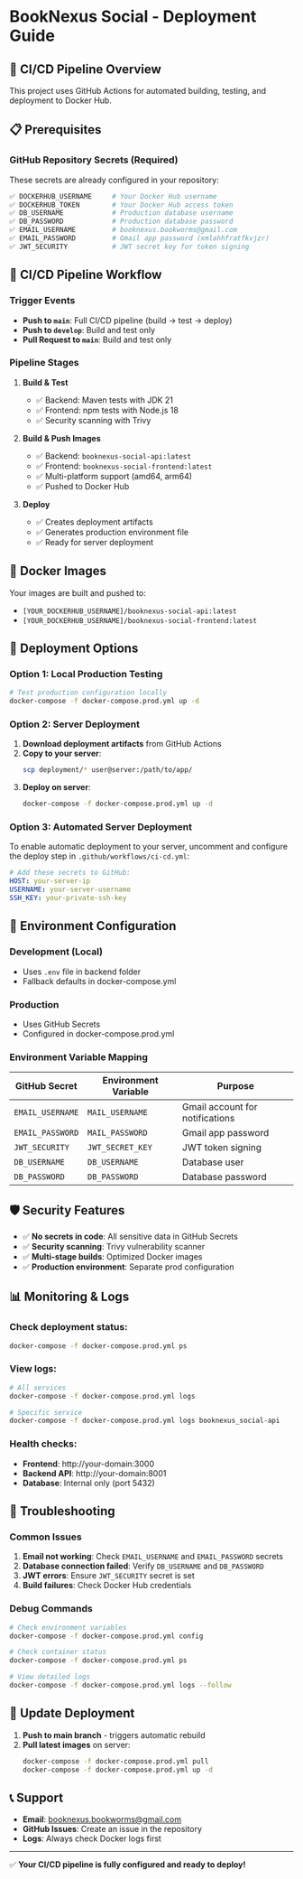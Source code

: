 # BookNexus Social - Deployment Guide

## 🚀 CI/CD Pipeline Overview

This project uses GitHub Actions for automated building, testing, and deployment to Docker Hub.

## 📋 Prerequisites

### GitHub Repository Secrets (Required)

These secrets are already configured in your repository:

```bash
✅ DOCKERHUB_USERNAME     # Your Docker Hub username
✅ DOCKERHUB_TOKEN        # Your Docker Hub access token
✅ DB_USERNAME            # Production database username
✅ DB_PASSWORD            # Production database password
✅ EMAIL_USERNAME         # booknexus.bookworms@gmail.com
✅ EMAIL_PASSWORD         # Gmail app password (xmlahhfratfkvjzr)
✅ JWT_SECURITY           # JWT secret key for token signing
```

## 🔄 CI/CD Pipeline Workflow

### Trigger Events
- **Push to `main`**: Full CI/CD pipeline (build → test → deploy)
- **Push to `develop`**: Build and test only
- **Pull Request to `main`**: Build and test only

### Pipeline Stages

1. **Build & Test**
   - ✅ Backend: Maven tests with JDK 21
   - ✅ Frontend: npm tests with Node.js 18
   - ✅ Security scanning with Trivy

2. **Build & Push Images**
   - ✅ Backend: `booknexus-social-api:latest`
   - ✅ Frontend: `booknexus-social-frontend:latest`
   - ✅ Multi-platform support (amd64, arm64)
   - ✅ Pushed to Docker Hub

3. **Deploy**
   - ✅ Creates deployment artifacts
   - ✅ Generates production environment file
   - ✅ Ready for server deployment

## 🐳 Docker Images

Your images are built and pushed to:
- `[YOUR_DOCKERHUB_USERNAME]/booknexus-social-api:latest`
- `[YOUR_DOCKERHUB_USERNAME]/booknexus-social-frontend:latest`

## 🚀 Deployment Options

### Option 1: Local Production Testing

```bash
# Test production configuration locally
docker-compose -f docker-compose.prod.yml up -d
```

### Option 2: Server Deployment

1. **Download deployment artifacts** from GitHub Actions
2. **Copy to your server**:
   ```bash
   scp deployment/* user@server:/path/to/app/
   ```
3. **Deploy on server**:
   ```bash
   docker-compose -f docker-compose.prod.yml up -d
   ```

### Option 3: Automated Server Deployment

To enable automatic deployment to your server, uncomment and configure the deploy step in `.github/workflows/ci-cd.yml`:

```yaml
# Add these secrets to GitHub:
HOST: your-server-ip
USERNAME: your-server-username
SSH_KEY: your-private-ssh-key
```

## 🔧 Environment Configuration

### Development (Local)
- Uses `.env` file in backend folder
- Fallback defaults in docker-compose.yml

### Production
- Uses GitHub Secrets
- Configured in docker-compose.prod.yml

### Environment Variable Mapping

| GitHub Secret | Environment Variable | Purpose |
|---------------|---------------------|---------|
| `EMAIL_USERNAME` | `MAIL_USERNAME` | Gmail account for notifications |
| `EMAIL_PASSWORD` | `MAIL_PASSWORD` | Gmail app password |
| `JWT_SECURITY` | `JWT_SECRET_KEY` | JWT token signing |
| `DB_USERNAME` | `DB_USERNAME` | Database user |
| `DB_PASSWORD` | `DB_PASSWORD` | Database password |

## 🛡️ Security Features

- ✅ **No secrets in code**: All sensitive data in GitHub Secrets
- ✅ **Security scanning**: Trivy vulnerability scanner
- ✅ **Multi-stage builds**: Optimized Docker images
- ✅ **Production environment**: Separate prod configuration

## 📊 Monitoring & Logs

### Check deployment status:
```bash
docker-compose -f docker-compose.prod.yml ps
```

### View logs:
```bash
# All services
docker-compose -f docker-compose.prod.yml logs

# Specific service
docker-compose -f docker-compose.prod.yml logs booknexus_social-api
```

### Health checks:
- **Frontend**: http://your-domain:3000
- **Backend API**: http://your-domain:8001
- **Database**: Internal only (port 5432)

## 🚨 Troubleshooting

### Common Issues

1. **Email not working**: Check `EMAIL_USERNAME` and `EMAIL_PASSWORD` secrets
2. **Database connection failed**: Verify `DB_USERNAME` and `DB_PASSWORD`
3. **JWT errors**: Ensure `JWT_SECURITY` secret is set
4. **Build failures**: Check Docker Hub credentials

### Debug Commands

```bash
# Check environment variables
docker-compose -f docker-compose.prod.yml config

# Check container status
docker-compose -f docker-compose.prod.yml ps

# View detailed logs
docker-compose -f docker-compose.prod.yml logs --follow
```

## 🔄 Update Deployment

1. **Push to main branch** - triggers automatic rebuild
2. **Pull latest images** on server:
   ```bash
   docker-compose -f docker-compose.prod.yml pull
   docker-compose -f docker-compose.prod.yml up -d
   ```

## 📞 Support

- **Email**: booknexus.bookworms@gmail.com
- **GitHub Issues**: Create an issue in the repository
- **Logs**: Always check Docker logs first

---

✅ **Your CI/CD pipeline is fully configured and ready to deploy!**